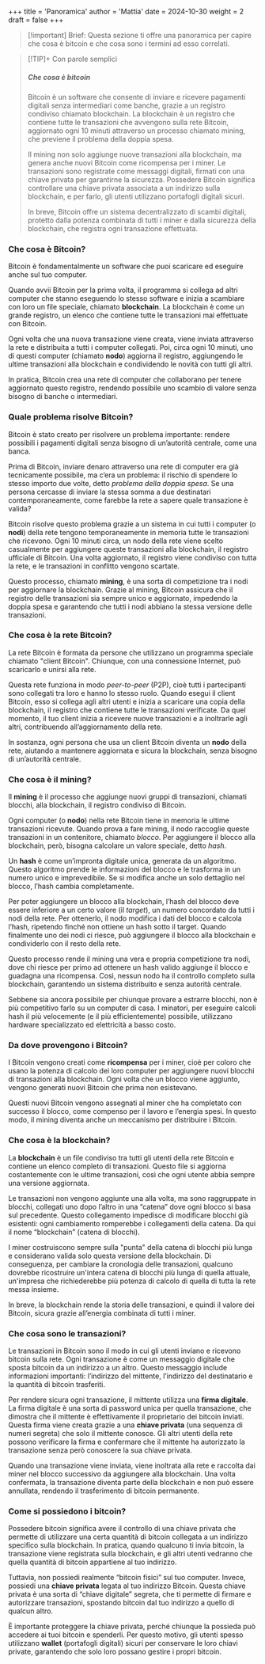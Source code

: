 +++
title = 'Panoramica'
author = 'Mattia'
date = 2024-10-30
weight = 2
draft = false
+++

> [!important] Brief:
> Questa sezione ti offre una panoramica per capire che cosa è bitcoin e che cosa sono i termini ad esso correlati.

> [!TIP]+ Con parole semplici
> ##### Che cosa è bitcoin
> Bitcoin è un software che consente di inviare e ricevere pagamenti digitali senza intermediari come banche, grazie a un registro condiviso chiamato blockchain. La blockchain è un registro che contiene tutte le transazioni che avvengono sulla rete Bitcoin, aggiornato ogni 10 minuti attraverso un processo chiamato mining, che previene il problema della doppia spesa.
> 
> Il mining non solo aggiunge nuove transazioni alla blockchain, ma genera anche nuovi Bitcoin come ricompensa per i miner. Le transazioni sono registrate come messaggi digitali, firmati con una chiave privata per garantirne la sicurezza. Possedere Bitcoin significa controllare una chiave privata associata a un indirizzo sulla blockchain, e per farlo, gli utenti utilizzano portafogli digitali sicuri.
> 
> In breve, Bitcoin offre un sistema decentralizzato di scambi digitali, protetto dalla potenza combinata di tutti i miner e dalla sicurezza della blockchain, che registra ogni transazione effettuata.

### Che cosa è Bitcoin?

Bitcoin è fondamentalmente un software che puoi scaricare ed eseguire anche sul tuo computer.

Quando avvii Bitcoin per la prima volta, il programma si collega ad altri computer che stanno eseguendo lo stesso software e inizia a scambiare con loro un file speciale, chiamato **blockchain**. La blockchain è come un grande registro, un elenco che contiene tutte le transazioni mai effettuate con Bitcoin.

Ogni volta che una nuova transazione viene creata, viene inviata attraverso la rete e distribuita a tutti i computer collegati. Poi, circa ogni 10 minuti, uno di questi computer (chiamato **nodo**) aggiorna il registro, aggiungendo le ultime transazioni alla blockchain e condividendo le novità con tutti gli altri.

In pratica, Bitcoin crea una rete di computer che collaborano per tenere aggiornato questo registro, rendendo possibile uno scambio di valore senza bisogno di banche o intermediari.

### Quale problema risolve Bitcoin?

Bitcoin è stato creato per risolvere un problema importante: rendere possibili i pagamenti digitali senza bisogno di un’autorità centrale, come una banca.

Prima di Bitcoin, inviare denaro attraverso una rete di computer era già tecnicamente possibile, ma c’era un problema: il rischio di spendere lo stesso importo due volte, detto _problema della doppia spesa_. Se una persona cercasse di inviare la stessa somma a due destinatari contemporaneamente, come farebbe la rete a sapere quale transazione è valida?

Bitcoin risolve questo problema grazie a un sistema in cui tutti i computer (o **nodi**) della rete tengono temporaneamente in memoria tutte le transazioni che ricevono. Ogni 10 minuti circa, un nodo della rete viene scelto casualmente per aggiungere queste transazioni alla blockchain, il registro ufficiale di Bitcoin. Una volta aggiornato, il registro viene condiviso con tutta la rete, e le transazioni in conflitto vengono scartate.

Questo processo, chiamato **mining**, è una sorta di competizione tra i nodi per aggiornare la blockchain. Grazie al mining, Bitcoin assicura che il registro delle transazioni sia sempre unico e aggiornato, impedendo la doppia spesa e garantendo che tutti i nodi abbiano la stessa versione delle transazioni.

### Che cosa è la rete Bitcoin?

La rete Bitcoin è formata da persone che utilizzano un programma speciale chiamato "client Bitcoin". Chiunque, con una connessione Internet, può scaricarlo e unirsi alla rete.

Questa rete funziona in modo _peer-to-peer_ (P2P), cioè tutti i partecipanti sono collegati tra loro e hanno lo stesso ruolo. Quando esegui il client Bitcoin, esso si collega agli altri utenti e inizia a scaricare una copia della blockchain, il registro che contiene tutte le transazioni verificate. Da quel momento, il tuo client inizia a ricevere nuove transazioni e a inoltrarle agli altri, contribuendo all’aggiornamento della rete.

In sostanza, ogni persona che usa un client Bitcoin diventa un **nodo** della rete, aiutando a mantenere aggiornata e sicura la blockchain, senza bisogno di un’autorità centrale.

### Che cosa è il mining?

Il **mining** è il processo che aggiunge nuovi gruppi di transazioni, chiamati blocchi, alla blockchain, il registro condiviso di Bitcoin.

Ogni computer (o **nodo**) nella rete Bitcoin tiene in memoria le ultime transazioni ricevute. Quando prova a fare mining, il nodo raccoglie queste transazioni in un contenitore, chiamato _blocco_. Per aggiungere il blocco alla blockchain, però, bisogna calcolare un valore speciale, detto _hash_.

Un **hash** è come un’impronta digitale unica, generata da un algoritmo. Questo algoritmo prende le informazioni del blocco e le trasforma in un numero unico e imprevedibile. Se si modifica anche un solo dettaglio nel blocco, l’hash cambia completamente.

Per poter aggiungere un blocco alla blockchain, l’hash del blocco deve essere inferiore a un certo valore (il _target_), un numero concordato da tutti i nodi della rete. Per ottenerlo, il nodo modifica i dati del blocco e calcola l’hash, ripetendo finché non ottiene un hash sotto il target. Quando finalmente uno dei nodi ci riesce, può aggiungere il blocco alla blockchain e condividerlo con il resto della rete.

Questo processo rende il mining una vera e propria competizione tra nodi, dove chi riesce per primo ad ottenere un hash valido aggiunge il blocco e guadagna una ricompensa. Così, nessun nodo ha il controllo completo sulla blockchain, garantendo un sistema distribuito e senza autorità centrale.

Sebbene sia ancora possibile per chiunque provare a estrarre blocchi, non è più competitivo farlo su un computer di casa. I minatori, per eseguire calcoli hash il più velocemente (e il più efficientemente) possibile, utilizzano hardware specializzato ed elettricità a basso costo.

### Da dove provengono i Bitcoin?

I Bitcoin vengono creati come **ricompensa** per i miner, cioè per coloro che usano la potenza di calcolo dei loro computer per aggiungere nuovi blocchi di transazioni alla blockchain. Ogni volta che un blocco viene aggiunto, vengono generati nuovi Bitcoin che prima non esistevano.

Questi nuovi Bitcoin vengono assegnati al miner che ha completato con successo il blocco, come compenso per il lavoro e l’energia spesi. In questo modo, il mining diventa anche un meccanismo per distribuire i Bitcoin.

### Che cosa è la blockchain?

La **blockchain** è un file condiviso tra tutti gli utenti della rete Bitcoin e contiene un elenco completo di transazioni. Questo file si aggiorna costantemente con le ultime transazioni, così che ogni utente abbia sempre una versione aggiornata.

Le transazioni non vengono aggiunte una alla volta, ma sono raggruppate in blocchi, collegati uno dopo l’altro in una “catena” dove ogni blocco si basa sul precedente. Questo collegamento impedisce di modificare blocchi già esistenti: ogni cambiamento romperebbe i collegamenti della catena. Da qui il nome “blockchain” (catena di blocchi).

I miner costruiscono sempre sulla "punta" della catena di blocchi più lunga e considerano valida solo questa versione della blockchain. Di conseguenza, per cambiare la cronologia delle transazioni, qualcuno dovrebbe ricostruire un'intera catena di blocchi più lunga di quella attuale, un'impresa che richiederebbe più potenza di calcolo di quella di tutta la rete messa insieme.

In breve, la blockchain rende la storia delle transazioni, e quindi il valore dei Bitcoin, sicura grazie all’energia combinata di tutti i miner.

### Che cosa sono le transazioni?

Le transazioni in Bitcoin sono il modo in cui gli utenti inviano e ricevono bitcoin sulla rete. Ogni transazione è come un messaggio digitale che sposta bitcoin da un indirizzo a un altro. Questo messaggio include informazioni importanti: l’indirizzo del mittente, l’indirizzo del destinatario e la quantità di bitcoin trasferiti.

Per rendere sicura ogni transazione, il mittente utilizza una **firma digitale**. La firma digitale è una sorta di password unica per quella transazione, che dimostra che il mittente è effettivamente il proprietario dei bitcoin inviati. Questa firma viene creata grazie a una **chiave privata** (una sequenza di numeri segreta) che solo il mittente conosce. Gli altri utenti della rete possono verificare la firma e confermare che il mittente ha autorizzato la transazione senza però conoscere la sua chiave privata.

Quando una transazione viene inviata, viene inoltrata alla rete e raccolta dai miner nel blocco successivo da aggiungere alla blockchain. Una volta confermata, la transazione diventa parte della blockchain e non può essere annullata, rendendo il trasferimento di bitcoin permanente.

### Come si possiedono i bitcoin?

Possedere bitcoin significa avere il controllo di una chiave privata che permette di utilizzare una certa quantità di bitcoin collegata a un indirizzo specifico sulla blockchain. In pratica, quando qualcuno ti invia bitcoin, la transazione viene registrata sulla blockchain, e gli altri utenti vedranno che quella quantità di bitcoin appartiene al tuo indirizzo.

Tuttavia, non possiedi realmente “bitcoin fisici” sul tuo computer. Invece, possiedi una **chiave privata** legata al tuo indirizzo Bitcoin. Questa chiave privata è una sorta di “chiave digitale” segreta, che ti permette di firmare e autorizzare transazioni, spostando bitcoin dal tuo indirizzo a quello di qualcun altro.

È importante proteggere la chiave privata, perché chiunque la possieda può accedere ai tuoi bitcoin e spenderli. Per questo motivo, gli utenti spesso utilizzano **wallet** (portafogli digitali) sicuri per conservare le loro chiavi private, garantendo che solo loro possano gestire i propri bitcoin.
